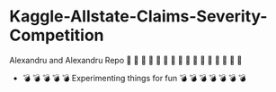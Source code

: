 # Kaggle-Allstate-Claims-Severity-Competition
Alexandru and Alexandru Repo
 :gun: :gun: :gun: :gun: :gun: :gun: :gun: :gun: :gun: :gun: :gun: :gun: :gun: :gun: :gun: :gun:
 
 *  :bomb: :bomb: :bomb: :bomb: :bomb: Experimenting  things    for   fun   :bomb: :bomb: :bomb: :bomb: :bomb: :bomb: :bomb:
